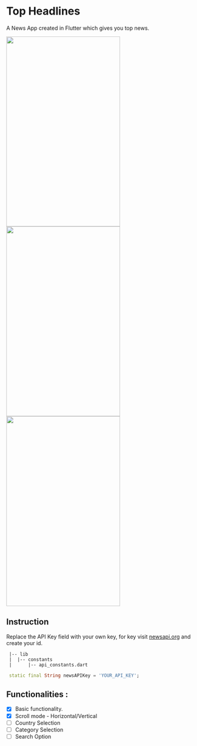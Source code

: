 # Top Headlines
A News App created in Flutter which gives you top news.

<img src="https://user-images.githubusercontent.com/62109756/119085588-a3d0f680-ba21-11eb-9e27-8b1ef6c057ea.gif" width="300" height="500"/> <img src="https://user-images.githubusercontent.com/62109756/119086800-a9c7d700-ba23-11eb-9ea5-2af1c938464e.gif" width="300" height="500"/> <img src="https://user-images.githubusercontent.com/62109756/119086862-c5cb7880-ba23-11eb-8697-b5c6659d1640.gif" width="300" height="500"/>


 ##  Instruction
 Replace the API Key field with your own key, for key visit [newsapi.org](https://newsapi.org/) and create your id.
 
 ```
  |-- lib
  |  |-- constants
  |      |-- api_constants.dart

 ```
 
 ```dart
  static final String newsAPIKey = 'YOUR_API_KEY';
```

## Functionalities :
- [x] Basic functionality.
- [x] Scroll mode - Horizontal/Vertical
- [ ] Country Selection
- [ ] Category Selection
- [ ] Search Option
